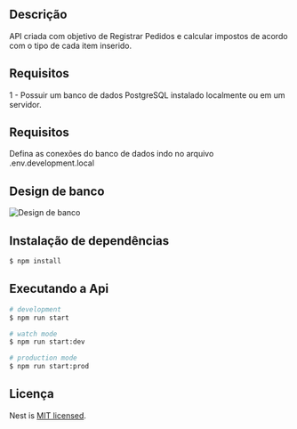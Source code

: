 
## Descrição

API criada com objetivo de Registrar Pedidos e calcular impostos de acordo com o tipo de cada item inserido.

## Requisitos

1 - Possuir um banco de dados PostgreSQL instalado localmente ou em um servidor.

## Requisitos

Defina as conexões do banco de dados indo no arquivo .env.development.local 

## Design de banco

![Design de banco](https://ibb.co/8g573sj)

## Instalação de dependências

```bash
$ npm install
```

## Executando a Api

```bash
# development
$ npm run start

# watch mode
$ npm run start:dev

# production mode
$ npm run start:prod
```

## Licença

Nest is [MIT licensed](LICENSE).

